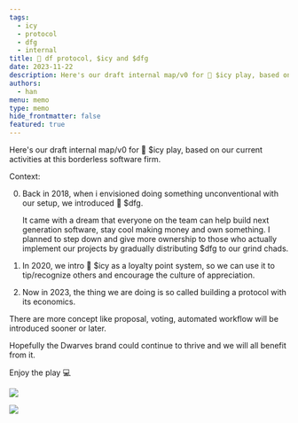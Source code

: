 ```yaml
---
tags:
  - icy
  - protocol
  - dfg
  - internal
title: 💠 df protocol, $icy and $dfg
date: 2023-11-22
description: Here's our draft internal map/v0 for 🧊 $icy play, based on our current activities at this borderless software firm...
authors:
  - han
menu: memo
type: memo
hide_frontmatter: false
featured: true
---
```

Here's our draft internal map/v0 for 🧊 $icy play, based on our current activities at this borderless software firm.

Context:

0. Back in 2018, when i envisioned doing something unconventional with our setup, we introduced 💎 $dfg. 
   
   It came with a dream that everyone on the team can help build next generation software, stay cool making money and own something.  I planned to step down and give more ownership to those who actually implement our projects by gradually distributing $dfg to our grind chads.

1. In 2020, we intro 🧊 $icy as a loyalty point system, so we can use it to tip/recognize others and encourage the culture of appreciation. 

2. Now in 2023, the thing we are doing is so called building a protocol with its economics. 

There are more concept like proposal, voting, automated workflow will be introduced sooner or later.

Hopefully the Dwarves brand could continue to thrive and we will all benefit from it.

Enjoy the play 💻

![](assets/df-protocol-icy-dfg_💠-df-protocol,-$icy-and-$dfg-20231122144733966.webp)

![](assets/df-protocol-icy-dfg_💠-df-protocol,-$icy-and-$dfg-20231122144740106.webp)
